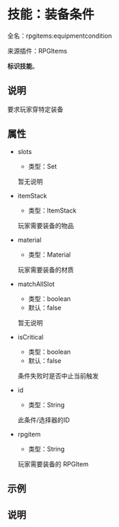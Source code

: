 # 技能：装备条件

<!-- 本文件是通过游戏内 `/rpgitem gen-wiki` 命令生成的。 -->
<!-- 请只在对应的 "beginCustomXXXX" 与 "endCustomXXXX" 间编辑。  -->
<!-- 如果您想修改技能或其属性的描述， -->
<!-- 请修改 "resources/lang/zh_CN.yml" 中对应的项。 -->

全名：rpgitems:equipmentcondition

来源插件：RPGItems

**标识技能**。

<!-- beginCustomHeader -->
<!-- endCustomHeader -->

## 说明

要求玩家穿特定装备
<!-- beginCustomDescription -->
<!-- endCustomDescription -->

## 属性

* slots

  * 类型：Set<EquipmentSlot>

  暂无说明

* itemStack

  * 类型：ItemStack

  玩家需要装备的物品

* material

  * 类型：Material

  玩家需要装备的材质

* matchAllSlot

  * 类型：boolean
  * 默认：false

  暂无说明

* isCritical

  * 类型：boolean
  * 默认：false

  条件失败时是否中止当前触发

* id

  * 类型：String

  此条件/选择器的ID

* rpgitem

  * 类型：String

  玩家需要装备的 RPGItem


<!-- beginCustomProperties -->
<!-- endCustomProperties -->

## 示例

<!-- beginCustomExample -->
<!-- endCustomExample -->

## 说明

<!-- beginCustomNote -->
<!-- endCustomNote -->